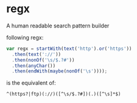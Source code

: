 # regx
A human readable search pattern builder

following regx:

```js
var regx = startWith(text('http').or('https'))
  .then(text('://'))
  .then(nonOf('\s/$.?#'))
  .then(anyChar())
  .then(endWith(maybe(nonOf('\s'))));
```

is the equivalent of:

`^(https?|ftp)(://)([^\s/$.?#])(.)([^\s]*$)`
